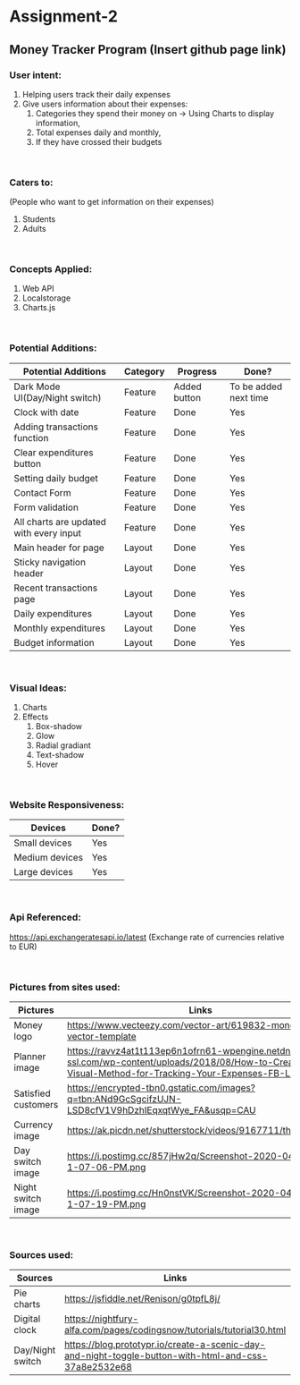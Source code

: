 # Assignment-2
## Money Tracker Program (Insert github page link)

### User intent:
1. Helping users track their daily expenses
2. Give users information about their expenses:
   1. Categories they spend their money on -> Using Charts to display information,
   2. Total expenses daily and monthly,
   3. If they have crossed their budgets

&nbsp;
### Caters to:
(People who want to get information on their expenses)
1. Students
2. Adults

&nbsp;
### Concepts Applied:
1. Web API
2. Localstorage
3. Charts.js

&nbsp;
### Potential Additions:
Potential Additions | Category | Progress | Done?
------------ | ------------- | ------------ | ------------- | 
Dark Mode UI(Day/Night switch) | Feature | Added button | To be added next time
Clock with date | Feature | Done | Yes
Adding transactions function | Feature | Done | Yes
Clear expenditures button | Feature | Done | Yes
Setting daily budget | Feature | Done | Yes
Contact Form | Feature | Done | Yes
Form validation | Feature | Done | Yes
All charts are updated with every input | Feature | Done | Yes
Main header for page | Layout | Done | Yes
Sticky navigation header | Layout | Done | Yes
Recent transactions page | Layout | Done | Yes
Daily expenditures | Layout | Done | Yes
Monthly expenditures | Layout | Done | Yes
Budget information | Layout | Done | Yes

&nbsp;
### Visual Ideas:
1. Charts
2. Effects
   1. Box-shadow
   2. Glow
   3. Radial gradiant
   4. Text-shadow
   5. Hover

&nbsp;
### Website Responsiveness:
Devices | Done?
------------ | ------------- | 
Small devices | Yes 
Medium devices | Yes 
Large devices | Yes 

&nbsp;
### Api Referenced:
https://api.exchangeratesapi.io/latest (Exchange rate of currencies relative to EUR)

&nbsp;
### Pictures from sites used:
Pictures | Links
------------ | ------------- |
Money logo | https://www.vecteezy.com/vector-art/619832-money-logo-vector-template |
Planner image | https://ravvz4at1t113ep6n1ofrn61-wpengine.netdna-ssl.com/wp-content/uploads/2018/08/How-to-Create-a-Visual-Method-for-Tracking-Your-Expenses-FB-Link.png |
Satisfied customers | https://encrypted-tbn0.gstatic.com/images?q=tbn:ANd9GcSgcifzUJN-LSD8cfV1V9hDzhIEqxqtWye_FA&usqp=CAU |
Currency image | https://ak.picdn.net/shutterstock/videos/9167711/thumb/1.jpg |
Day switch image | https://i.postimg.cc/857jHw2q/Screenshot-2020-04-16-at-1-07-06-PM.png |
Night switch image | https://i.postimg.cc/Hn0nstVK/Screenshot-2020-04-16-at-1-07-19-PM.png |

&nbsp;
### Sources used:
Sources | Links 
------------ | ------------- |
Pie charts | https://jsfiddle.net/Renison/g0tpfL8j/
Digital clock | https://nightfury-alfa.com/pages/codingsnow/tutorials/tutorial30.html
Day/Night switch | https://blog.prototypr.io/create-a-scenic-day-and-night-toggle-button-with-html-and-css-37a8e2532e68
